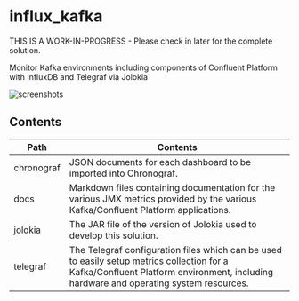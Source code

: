 # influx_kafka

THIS IS A WORK-IN-PROGRESS - Please check in later for the complete solution.

Monitor Kafka environments including components of Confluent Platform with InfluxDB and Telegraf via Jolokia

![screenshots](https://user-images.githubusercontent.com/10326954/97915664-20380c80-1d52-11eb-82e4-5820d7b606ec.png)

## Contents

Path | Contents
--- | ---
chronograf | JSON documents for each dashboard to be imported into Chronograf.
docs | Markdown files containing documentation for the various JMX metrics provided by the various Kafka/Confluent Platform applications.
jolokia | The JAR file of the version of Jolokia used to develop this solution.
telegraf | The Telegraf configuration files which can be used to easily setup metrics collection for a Kafka/Confluent Platform environment, including hardware and operating system resources.
